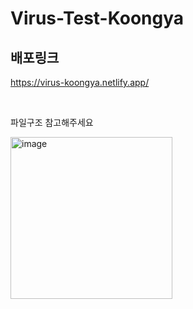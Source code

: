 # Virus-Test-Koongya

## 배포링크
https://virus-koongya.netlify.app/

<br>

파일구조 참고해주세요

<img width="259" alt="image" src="https://github.com/Audi-Project/Virus-Test-Koongya/assets/79021544/2b85da87-e9b6-4e3b-b2da-d50c07387fa5">
